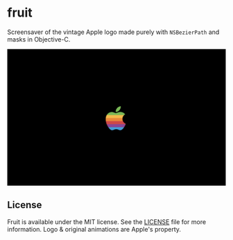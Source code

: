 # fruit

Screensaver of the vintage Apple logo made purely with `NSBezierPath` and masks in Objective-C.

<img src="./art/screenshot.png" width="600"/>

## License

Fruit is available under the MIT license. See the [LICENSE](https://github.com/ppamorim/fruit/blob/master/LICENSE) file for more information. Logo & original animations are Apple's property.